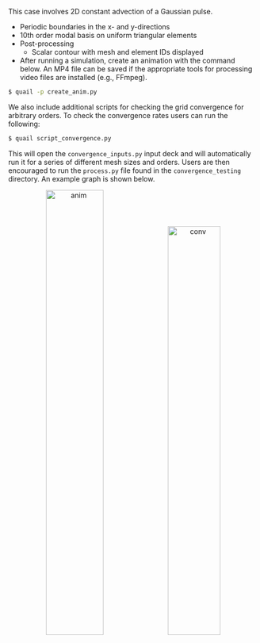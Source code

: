 This case involves 2D constant advection of a Gaussian pulse.
  - Periodic boundaries in the x- and y-directions
  - 10th order modal basis on uniform triangular elements
  - Post-processing
    - Scalar contour with mesh and element IDs displayed
  - After running a simulation, create an animation with the command below. An MP4 file can be saved if the appropriate tools for processing video files are installed (e.g., FFmpeg).

```sh
$ quail -p create_anim.py
```

We also include additional scripts for checking the grid convergence for arbitrary orders. To check the convergence rates users can run the following:

```sh
$ quail script_convergence.py
```
This will open the `convergence_inputs.py` input deck and will automatically run it for a series of different mesh sizes and orders. Users are then encouraged to run the `process.py` file found in the `convergence_testing` directory. An example graph is shown below.
<p align="center">
  <img alt="anim" src="https://user-images.githubusercontent.com/10471417/99013103-c7b8fa00-251d-11eb-8405-634e6c9a4c16.gif" width="48%"></a>
  <img alt="conv" src="https://user-images.githubusercontent.com/55554103/134962970-3f044c9a-9cf9-4f86-919c-9b8aca535130.png" width="46%"></a>
</p>
